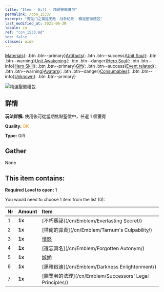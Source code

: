```yaml
---
title: "Item - Gift - 精選聖徽禮包"
permalink: /con_1533/
excerpt: "魔法门之英雄无敌：战争纪元  精選聖徽禮包"
last_modified_at: 2021-06-30
locale: cn
ref: "con_1533.md"
toc: false
classes: wide
---
```

 [Materials](/ItemsCN/){: .btn .btn--primary}[Artifacts](/ItemsCN/Artifacts/){: .btn .btn--success}[Unit Soul](/ItemsCN/UnitSoul/){: .btn .btn--warning}[Unit Awakening](/ItemsCN/UnitAwakening/){: .btn .btn--danger}[Hero Soul](/ItemsCN/HeroSoul/){: .btn .btn--info}[Hero Skill](/ItemsCN/HeroSkill/){: .btn .btn--primary}[Gift](/ItemsCN/Gift/){: .btn .btn--success}[Event related](/ItemsCN/Events/){: .btn .btn--warning}[Avatars](/ItemsCN/Avatars/){: .btn .btn--danger}[Consumables](/ItemsCN/Consumables/){: .btn .btn--info}[Unknown](/ItemsCN/Unknown/){: .btn .btn--primary}

 ![精選聖徽禮包](/images/t/i_907089.png)

## 詳情
 **玩法詳解:** 使用後可從當期焦點聖徽中，任選 1 個獲得

 **Quality:** <span style="color: #FF8C00">OK</span>

 **Type:** Gift

## Gather

  None

## This item contains:

 **Required Level to open:** 1

 You would need to choose 1 item from the list (0):

  | Nr | Amount |     Item    |
  |:---|:-------|:------------|
  | 1 |  **1x** | [不朽奧祕](/cn/Emblem/Everlasting Secret/) |  | 
  | 2 |  **1x** | [塔南的罪責](/cn/Emblem/Tarnum's Culpability/) |  | 
  | 3 |  **1x** | [憤怒](/cn/Emblem/Anger/) |  | 
  | 4 |  **1x** | [遺忘真名](/cn/Emblem/Forgotten Autonym/) |  | 
  | 5 |  **1x** | [嫉妒](/cn/Emblem/Jealousy/) |  | 
  | 6 |  **1x** | [黑暗啟迪](/cn/Emblem/Darkness Enlightenment/) |  | 
  | 7 |  **1x** | [繼業者的法理](/cn/Emblem/Successors' Legal Principles/) |  | 
